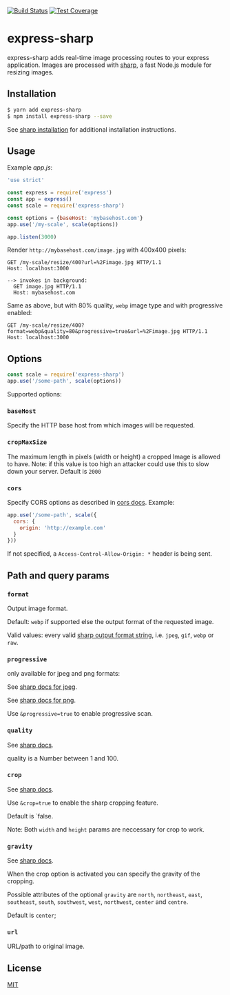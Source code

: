 [![Build Status](https://travis-ci.org/pmb0/express-sharp.svg?branch=develop)](https://travis-ci.org/pmb0/express-sharp)
[![Test Coverage][coveralls-image]][coveralls-url]

# express-sharp

express-sharp adds real-time image processing routes to your express application. Images are processed with [sharp](https://github.com/lovell/sharp), a fast Node.js module for resizing images.


## Installation

```sh
$ yarn add express-sharp
$ npm install express-sharp --save
```

See [sharp installation](https://sharp.pixelplumbing.com/install) for additional installation instructions.

## Usage

Example *app.js*:

```js
'use strict'

const express = require('express')
const app = express()
const scale = require('express-sharp')

const options = {baseHost: 'mybasehost.com'}
app.use('/my-scale', scale(options))

app.listen(3000)
```

Render `http://mybasehost.com/image.jpg` with 400x400 pixels:

```
GET /my-scale/resize/400?url=%2Fimage.jpg HTTP/1.1
Host: localhost:3000

--> invokes in background:
  GET image.jpg HTTP/1.1
  Host: mybasehost.com
```

Same as above, but with 80% quality, `webp` image type and with progressive enabled:

```
GET /my-scale/resize/400?format=webp&quality=80&progressive=true&url=%2Fimage.jpg HTTP/1.1
Host: localhost:3000
```

## Options

```js
const scale = require('express-sharp')
app.use('/some-path', scale(options))
```

Supported options:

### `baseHost`

Specify the HTTP base host from which images will be requested.

### `cropMaxSize`

The maximum length in pixels (width or height) a cropped Image is allowed to have.
Note: if this value is too high an attacker could use this to slow down your server.
Default is `2000`

### `cors`

Specify CORS options as described in [cors docs](https://github.com/expressjs/cors). Example:

```js
app.use('/some-path', scale({
  cors: {
    origin: 'http://example.com'
  }
}))
```

If not specified, a `Access-Control-Allow-Origin: *` header is being sent.

## Path and query params

### `format`

Output image format.

Default: `webp` if supported else the output format of the requested image.

Valid values: every valid [sharp output format string](https://sharp.pixelplumbing.com/api-output#toformat), i.e. `jpeg`, `gif`, `webp` or `raw`.

### `progressive`

only available for jpeg and png formats:

See [sharp docs for jpeg](https://sharp.pixelplumbing.com/api-output#jpeg).

See [sharp docs for png](https://sharp.pixelplumbing.com/api-output#png).

Use `&progressive=true` to enable progressive scan.

### `quality`

See [sharp docs](https://sharp.pixelplumbing.com/en/stable/api-output/).

quality is a Number between 1 and 100.

### `crop`

See [sharp docs](https://sharp.pixelplumbing.com/api-resize#crop).

Use `&crop=true` to enable the sharp cropping feature. 

Default is `false.

Note: Both `width` and `height` params are neccessary for crop to work.

### `gravity`

See [sharp docs](https://sharp.pixelplumbing.com/api-resize#resize).

When the crop option is activated you can specify the gravity of the cropping.

Possible attributes of the optional `gravity` are 
`north`, `northeast`, `east`, `southeast`, `south`, `southwest`, `west`, `northwest`, `center` and `centre`.

Default is `center`;


### `url`

URL/path to original image.

## License

  [MIT](LICENSE)

[travis-image]: https://img.shields.io/travis/pmb0/express-sharp/master.svg
[travis-url]: https://travis-ci.org/pmb0/express-sharp
[coveralls-image]: https://img.shields.io/coveralls/pmb0/express-sharp/master.svg
[coveralls-url]: https://coveralls.io/r/pmb0/express-sharp?branch=master
